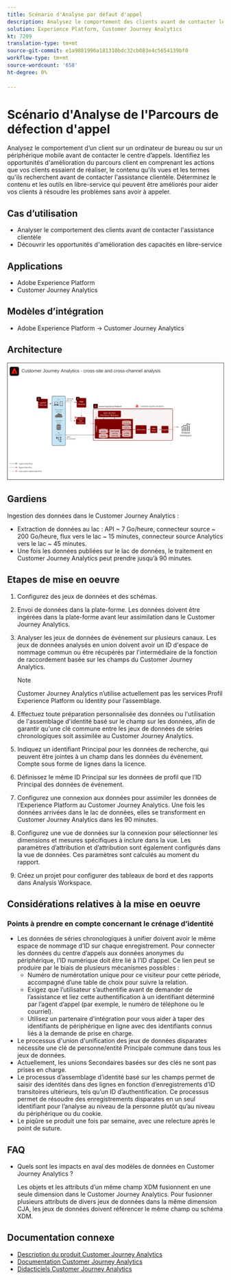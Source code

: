 ```yaml
---
title: Scénario d'Analyse par défaut d'appel
description: Analysez le comportement des clients avant de contacter le centre d’appels.
solution: Experience Platform, Customer Journey Analytics
kt: 7209
translation-type: tm+mt
source-git-commit: e1a9881996a181310bdc32cb083e4c5654139bf0
workflow-type: tm+mt
source-wordcount: '658'
ht-degree: 0%

---
```



# Scénario d&#39;Analyse de l&#39;Parcours de défection d&#39;appel

Analysez le comportement d’un client sur un ordinateur de bureau ou sur un périphérique mobile avant de contacter le centre d’appels. Identifiez les opportunités d&#39;amélioration du parcours client en comprenant les actions que vos clients essaient de réaliser, le contenu qu&#39;ils vues et les termes qu&#39;ils recherchent avant de contacter l&#39;assistance clientèle. Déterminez le contenu et les outils en libre-service qui peuvent être améliorés pour aider vos clients à résoudre les problèmes sans avoir à appeler.

## Cas d’utilisation

* Analyser le comportement des clients avant de contacter l&#39;assistance clientèle
* Découvrir les opportunités d&#39;amélioration des capacités en libre-service

## Applications

* Adobe Experience Platform
* Customer Journey Analytics

## Modèles d’intégration

* Adobe Experience Platform → Customer Journey Analytics

## Architecture

<img src="assets/CJA.svg" alt="Architecture de référence du plan directeur Customer Journey Analytics" style="border:1px solid #4a4a4a" />

## Gardiens

Ingestion des données dans le Customer Journey Analytics :

* Extraction de données au lac : API ~ 7 Go/heure, connecteur source ~ 200 Go/heure, flux vers le lac ~ 15 minutes, connecteur source Analytics vers le lac ~ 45 minutes.
* Une fois les données publiées sur le lac de données, le traitement en Customer Journey Analytics peut prendre jusqu’à 90 minutes.

## Etapes de mise en oeuvre

1. Configurez des jeux de données et des schémas.
1. Envoi de données dans la plate-forme.
Les données doivent être ingérées dans la plate-forme avant leur assimilation dans le Customer Journey Analytics.
1. Analyser les jeux de données de événement sur plusieurs canaux.
Les jeux de données analysés en union doivent avoir un ID d&#39;espace de nommage commun ou être récupérés par l&#39;intermédiaire de la fonction de raccordement basée sur les champs du Customer Journey Analytics. 

   >[!NOTE]
   >
   >Customer Journey Analytics n’utilise actuellement pas les services Profil Experience Platform ou Identity pour l’assemblage.

1. Effectuez toute préparation personnalisée des données ou l&#39;utilisation de l&#39;assemblage d&#39;identité basé sur le champ sur les données, afin de garantir qu&#39;une clé commune entre les jeux de données de séries chronologiques soit assimilée au Customer Journey Analytics.
1. Indiquez un identifiant Principal pour les données de recherche, qui peuvent être jointes à un champ dans les données du événement. Compte sous forme de lignes dans la licence.
1. Définissez le même ID Principal sur les données de profil que l’ID Principal des données de événement.
1. Configurez une connexion aux données pour assimiler les données de l’Experience Platform au Customer Journey Analytics. Une fois les données arrivées dans le lac de données, elles se transforment en Customer Journey Analytics dans les 90 minutes.
1. Configurez une vue de données sur la connexion pour sélectionner les dimensions et mesures spécifiques à inclure dans la vue. Les paramètres d’attribution et d’attribution sont également configurés dans la vue de données. Ces paramètres sont calculés au moment du rapport.
1. Créez un projet pour configurer des tableaux de bord et des rapports dans Analysis Workspace.

## Considérations relatives à la mise en oeuvre

### Points à prendre en compte concernant le crénage d’identité

* Les données de séries chronologiques à unifier doivent avoir le même espace de nommage d’ID sur chaque enregistrement. Pour connecter les données du centre d’appels aux données anonymes du périphérique, l’ID numérique doit être lié à l’ID d’appel. Ce lien peut se produire par le biais de plusieurs mécanismes possibles :
   * Numéro de numérotation unique pour ce visiteur pour cette période, accompagné d’une table de choix pour suivre la relation.
   * Exigez que l’utilisateur s’authentifie avant de demander de l’assistance et liez cette authentification à un identifiant déterminé par l’agent d’appel (par exemple, le numéro de téléphone ou le courriel).
   * Utilisez un partenaire d&#39;intégration pour vous aider à taper des identifiants de périphérique en ligne avec des identifiants connus liés à la demande de prise en charge.
* Le processus d&#39;union d&#39;unification des jeux de données disparates nécessite une clé de personne/entité Principale commune dans tous les jeux de données.
* Actuellement, les unions Secondaires basées sur des clés ne sont pas prises en charge.
* Le processus d’assemblage d’identité basé sur les champs permet de saisir des identités dans des lignes en fonction d’enregistrements d’ID transitoires ultérieurs, tels qu’un ID d’authentification. Ce processus permet de résoudre des enregistrements disparates en un seul identifiant pour l’analyse au niveau de la personne plutôt qu’au niveau du périphérique ou du cookie.
* Le piqûre se produit une fois par semaine, avec une relecture après le point de suture.

## FAQ

* Quels sont les impacts en aval des modèles de données en Customer Journey Analytics ?

   Les objets et les attributs d’un même champ XDM fusionnent en une seule dimension dans le Customer Journey Analytics. Pour fusionner plusieurs attributs de divers jeux de données dans la même dimension CJA, les jeux de données doivent référencer le même champ ou schéma XDM.

## Documentation connexe

* [Description du produit Customer Journey Analytics](https://helpx.adobe.com/legal/product-descriptions/customer-journey-analytics.html)
* [Documentation Customer Journey Analytics](https://experienceleague.adobe.com/docs/customer-journey-analytics.html)
* [Didacticiels Customer Journey Analytics](https://experienceleague.adobe.com/docs/customer-journey-analytics-learn/tutorials/overview.html)

